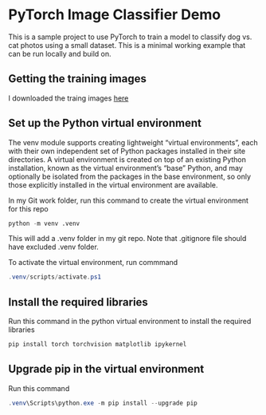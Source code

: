 # PyTorch Image Classifier Demo

This is a sample project to use PyTorch to train a model to classify dog vs. cat photos using a small dataset. This is a minimal working example that can be run locally and build on.

## Getting the training images

I downloaded the traing images [here](https://www.kaggle.com/datasets/shaunthesheep/microsoft-catsvsdogs-dataset/code)

## Set up the Python virtual environment

The venv module supports creating lightweight “virtual environments”, each with their own independent set of Python packages installed in their site directories. A virtual environment is created on top of an existing Python installation, known as the virtual environment’s “base” Python, and may optionally be isolated from the packages in the base environment, so only those explicitly installed in the virtual environment are available.

In my Git work folder, run this command to create the virtual environment for this repo

```python
python -m venv .venv
```

This will add a .venv folder in my git repo. Note that .gitignore file should have excluded .venv folder.

To activate the virtual environment, run commmand

```powershell
.venv/scripts/activate.ps1
```

## Install the required libraries

Run this command in the python virtual environment to install the required libraries

```python
pip install torch torchvision matplotlib ipykernel
```

## Upgrade pip in the virtual environment

Run this command

```powershell
.venv\Scripts\python.exe -m pip install --upgrade pip
```

